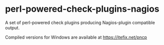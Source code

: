 # perl-powered-check-plugins-nagios
A set of perl-powered check plugins producing Nagios-plugin compatible output.

Compiled versions for Windows are available at https://itefix.net/pncp
